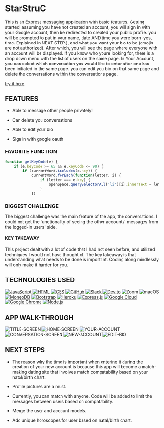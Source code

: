 
# StarStruC

This is an Express messaging application with basic features. Getting started, assuming you have not created an account, you will sign in with your Google account, then be redirected to created your public profile. you will  be prompted to put in your name, date AND time you were born (yes, time. Explained in NEXT STEP.), and what you want your bio to be (emojis are not authorized). After which, you will see the page where everyone with an account will be displayed. If you know who youre looking for, there is a drop down menu with the list of users on the same page. In Your Account, you can select which conversation you would like to enter after one has been initiated in the same page. you can edit you bio on that same page and delete the conversations within the conversations page.

[try it here](https://starstruc-c587d85d28b5.herokuapp.com/)

## FEATURES

* Able to message other people privately!

* Can delete you conversations

* Able to edit your bio

* Sign in with google oauth 

### FAVORITE FUNCTION 

```js
function getKeyCode(e) {
    if (e.keyCode >= 65 && e.keyCode <= 90) {
        if (currentWord.includes(e.key)) {
            currentWord.forEach(function(letter, i) {
                if (letter === e.key) {
                    openSpace.querySelectorAll('li')[i].innerText = letter.toUpperCase()
                }
            })
```

### BIGGEST CHALLENGE

The biggest challenge was the main feature of the app, the conversations. I could not get the functionality of seeing the other accounts' messages from the logged-in users' side. 

#### KEY TAKEAWAY

This project dealt with a lot of code that I had not seen before, and utilized techniques I would not have thought of. The key takeaway is that understanding what needs to be done is important. Coding along mindlessly will only make it harder for you.

## TECHNOLOGIES USED 
[![JavaScript](https://img.shields.io/badge/JavaScript-ES6-yellow)](https://developer.mozilla.org/en-US/docs/Web/JavaScript)
[![HTML](https://img.shields.io/badge/HTML-5-orange)](https://developer.mozilla.org/en-US/docs/Web/HTML)
[![CSS](https://img.shields.io/badge/CSS-3-blue)](https://developer.mozilla.org/en-US/docs/Web/CSS)
[![GitHub](https://img.shields.io/badge/GitHub-Version%20Control-lightgrey)](https://github.com/)
[![Slack](https://img.shields.io/badge/Slack-Communication-brightgreen)](https://slack.com/)
[![Dev.to](https://img.shields.io/badge/Dev.to-Community-orange)](https://dev.to/)
![Zoom](https://img.shields.io/badge/Zoom-2D8CFF?style=for-the-badge&logo=zoom&logoColor=white)
![macOS](https://img.shields.io/badge/mac%20os-000000?style=for-the-badge&logo=apple&logoColor=white)
[![MongoDB](https://img.shields.io/badge/MongoDB-4EA94B?style=for-the-badge&logo=mongodb&logoColor=white)](https://www.mongodb.com/)
[![Bootstrap](https://img.shields.io/badge/Bootstrap-563D7C?style=for-the-badge&logo=bootstrap&logoColor=white)](https://getbootstrap.com/)
[![Heroku](https://img.shields.io/badge/Heroku-430098?style=for-the-badge&logo=heroku&logoColor=white)](https://www.heroku.com/)
[![Express.js](https://img.shields.io/badge/Express.js-404D59?style=for-the-badge)](https://expressjs.com/)
[![Google Cloud](https://img.shields.io/badge/Google_Cloud-4285F4?style=for-the-badge&logo=google-cloud&logoColor=white)](https://cloud.google.com/)
[![Google Chrome](https://img.shields.io/badge/Google_Chrome-4285F4?style=for-the-badge&logo=Google-chrome&logoColor=white)](https://www.google.com/chrome/)
[![Node.js](https://img.shields.io/badge/Node.js-43853D?style=for-the-badge&logo=node.js&logoColor=white)](https://nodejs.org/)


## APP WALK-THROUGH

![TITLE-SCREEN](screenshots/Screenshot%202023-09-28%20at%209.53.14%20AM.png)
![HOME-SCREEN](screenshots/Screenshot%202023-09-28%20at%209.52.50%20AM.png)
![YOUR-ACCOUNT](screenshots/Screenshot%202023-09-28%20at%209.54.42%20AM.png)
![CONVERSATION-SCREEN](screenshots/Screenshot%202023-09-28%20at%203.27.47%20PM%20(2).png)
![NEW-ACCOUNT](screenshots/Screenshot%202023-09-28%20at%209.56.07%20AM.png)
![EDIT-BIO](screenshots/Screenshot%202023-09-28%20at%209.56.24%20AM.png)


## NEXT STEPS

* The reason why the time is important when entering it during the creation of your new account is because this app will become a match-making dating site that involves match compatability based on your natal/birth chart.

* Profile pictures are a must.

* Currently, you can match with anyone. Code will be added to limit the messages between users based on compatability.

* Merge the user and account models.

* Add unique horoscopes for user based on natal/birth chart.